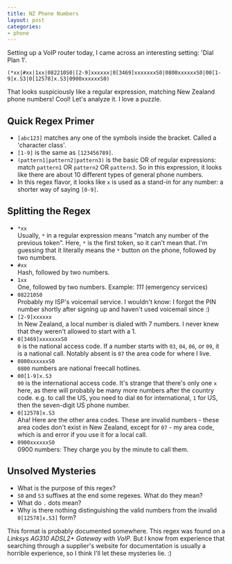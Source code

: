 ```yaml
---
title: NZ Phone Numbers
layout: post
categories:
- phone
---
```


Setting up a VoIP router today, I came across an interesting setting: 'Dial Plan 1'.

    (*xx|#xx|1xx|082210S0|[2-9]xxxxxx|0[3469]xxxxxxxS0|0800xxxxxxS0|00[1-9]x.S3|0[12578]x.S3|0900xxxxxxS0)

That looks suspiciously like a regular expression, matching New Zealand phone
numbers! Cool! Let's analyze it. I love a puzzle.

## Quick Regex Primer

- `[abc123]` matches any one of the symbols inside the bracket. Called a
  'character class'.
- `[1-9]` is the same as `[123456789]`.
- `(pattern1|pattern2|pattern3)` is the basic OR of regular expressions: match
  `pattern1` OR `pattern2` OR `pattern3`. So in this expression, it looks like
  there are about 10 different types of general phone numbers.
- In this regex flavor, it looks like `x` is used as a stand-in for any number:
  a shorter way of saying `[0-9]`.

## Splitting the Regex

- `*xx`  
  Usually, `*` in a regular expression means "match any number of the previous
  token". Here, `*` is the first token, so it can't mean that. I'm guessing
  that it literally means the `*` button on the phone, followed by two numbers.
- `#xx`  
  Hash, followed by two numbers.
- `1xx`  
  One, followed by two numbers. Example: _111_ (emergency services)
- `082210S0`  
  Probably my ISP's voicemail service. I wouldn't know: I forgot the PIN number
  shortly after signing up and haven't used voicemail since :)
- `[2-9]xxxxxx`  
  In New Zealand, a local number is dialed with 7 numbers. I never knew that 
  they weren't allowed to start with a 1. 
- `0[3469]xxxxxxxS0`  
  `0` is the national access code.
  If a number starts with `03`, `04`, `06`, or `09`, it is a national call.
  Notably absent is `07` the area code for where I live.
- `0800xxxxxxS0`  
  `0800` numbers are national freecall hotlines.
- `00[1-9]x.S3`  
  `00` is the international access code. It's strange that there's only one `x`
  here, as there will probably be many more numbers after the country code.
  e.g. to call the US, you need to dial `00` for international, `1` for US,
  then the seven-digit US phone number.
- `0[12578]x.S3`  
  Aha! Here are the other area codes. These are invalid numbers - these area
  codes don't exist in New Zealand, except for `07` - my area code, which is 
  and error if you use it for a local call. 
- `0900xxxxxxS0`  
  0900 numbers: They charge you by the minute to call them.

## Unsolved Mysteries

- What is the purpose of this regex?
- `S0` and `S3` suffixes at the end some regexes. What do they mean?
- What do `.` dots mean?
- Why is there nothing distinguishing the valid numbers from the invalid
  `0[12578]x.S3]` form?

This format is probably documented somewhere. This regex was found on a
_Linksys AG310 ADSL2+ Gateway with VoIP_. But I know from experience that
searching through a supplier's website for documentation is usually a 
horrible experience, so I think I'll let these mysteries lie. :)
